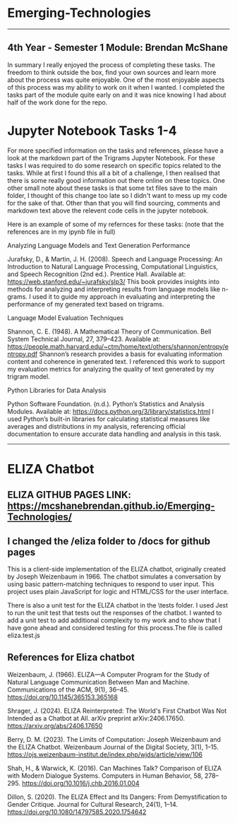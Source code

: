 # Emerging-Technologies
---
4th Year - Semester 1 Module:
Brendan McShane
---

In summary I really enjoyed the process of completing these tasks. The freedom to think outside the box, find your own sources and learn more about the process was quite enjoyable. One of the most enjoyable aspects of this process was my ability to work on it when I wanted. I completed the tasks part of the module quite early on and it was nice knowing I had about half of the work done for the repo.

# Jupyter Notebook Tasks 1-4

For more specified information on the tasks and references, please have a look at the markdown part of the Trigrams Jupyter Notebook. For these tasks I was required to do some research on specific topics related to the tasks. While at first I found this all a bit of a challenge, I then realised that there is some really good information out there online on these topics. One other small note about these tasks is that some txt files save to the main folder, I thought of this change too late so I didn't want to mess up my code for the sake of that. Other than that you will find sourcing, comments and markdown text above the relevent code cells in the jupyter notebook.

Here is an example of some of my refernces for these tasks: (note that the references are in my ipynb file in full)


Analyzing Language Models and Text Generation Performance

Jurafsky, D., & Martin, J. H. (2008). Speech and Language Processing: An Introduction to Natural Language Processing, Computational Linguistics, and Speech Recognition (2nd ed.). Prentice Hall. Available at: https://web.stanford.edu/~jurafsky/slp3/ This book provides insights into methods for analyzing and interpreting results from language models like n-grams. I used it to guide my approach in evaluating and interpreting the performance of my generated text based on trigrams.

Language Model Evaluation Techniques

Shannon, C. E. (1948). A Mathematical Theory of Communication. Bell System Technical Journal, 27, 379–423. Available at: https://people.math.harvard.edu/~ctm/home/text/others/shannon/entropy/entropy.pdf Shannon’s research provides a basis for evaluating information content and coherence in generated text. I referenced this work to support my evaluation metrics for analyzing the quality of text generated by my trigram model.

Python Libraries for Data Analysis

Python Software Foundation. (n.d.). Python’s Statistics and Analysis Modules. Available at: https://docs.python.org/3/library/statistics.html I used Python’s built-in libraries for calculating statistical measures like averages and distributions in my analysis, referencing official documentation to ensure accurate data handling and analysis in this task.

---

# ELIZA Chatbot 

## ELIZA GITHUB PAGES LINK: https://mcshanebrendan.github.io/Emerging-Technologies/

## I changed the /eliza folder to /docs for github pages

This is a client-side implementation of the ELIZA chatbot, originally created by Joseph Weizenbaum in 1966. The chatbot simulates a conversation by using basic pattern-matching techniques to respond to user input. This project uses plain JavaScript for logic and HTML/CSS for the user interface.

There is also a unit test for the ELIZA chatbot in the \tests folder. I used Jest to run the unit test that tests out the responses of the chatbot. I wanted to add a unit test to add additional complexity to my work and to show that I have gone ahead and considered testing for this process.The file is called eliza.test.js

## References for Eliza chatbot

Weizenbaum, J. (1966). ELIZA—A Computer Program for the Study of Natural Language Communication Between Man and Machine. Communications of the ACM, 9(1), 36–45. https://doi.org/10.1145/365153.365168

Shrager, J. (2024). ELIZA Reinterpreted: The World's First Chatbot Was Not Intended as a Chatbot at All. arXiv preprint arXiv:2406.17650. https://arxiv.org/abs/2406.17650

Berry, D. M. (2023). The Limits of Computation: Joseph Weizenbaum and the ELIZA Chatbot. Weizenbaum Journal of the Digital Society, 3(1), 1–15. https://ojs.weizenbaum-institut.de/index.php/wjds/article/view/106

Shah, H., & Warwick, K. (2016). Can Machines Talk? Comparison of ELIZA with Modern Dialogue Systems. Computers in Human Behavior, 58, 278–295. https://doi.org/10.1016/j.chb.2016.01.004

Dillon, S. (2020). The ELIZA Effect and Its Dangers: From Demystification to Gender Critique. Journal for Cultural Research, 24(1), 1–14. https://doi.org/10.1080/14797585.2020.1754642

